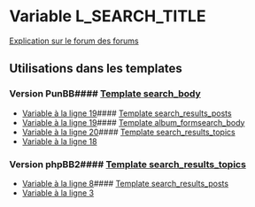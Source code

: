 # Variable L_SEARCH_TITLE
[Explication sur le forum des forums](http://forum.forumactif.com/t294113-listing-des-variables#L_SEARCH_TITLE)
## Utilisations dans les templates
### Version PunBB#### [Template search_body](punbb/search_body.md)
* [Variable à la ligne 19](../punbb/search_body.tpl#L19)#### [Template search_results_posts](punbb/search_results_posts.md)
* [Variable à la ligne 19](../punbb/search_results_posts.tpl#L19)#### [Template album_formsearch_body](punbb/album_formsearch_body.md)
* [Variable à la ligne 20](../punbb/album_formsearch_body.tpl#L20)#### [Template search_results_topics](punbb/search_results_topics.md)
* [Variable à la ligne 18](../punbb/search_results_topics.tpl#L18)
### Version phpBB2#### [Template search_results_topics](subsilver/search_results_topics.md)
* [Variable à la ligne 8](../subsilver/search_results_topics.tpl#L8)#### [Template search_results_posts](subsilver/search_results_posts.md)
* [Variable à la ligne 3](../subsilver/search_results_posts.tpl#L3)